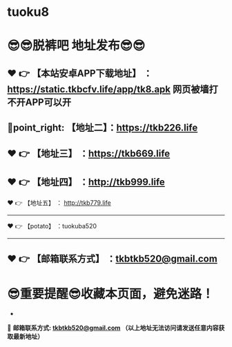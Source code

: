 # tuoku8
:sunglasses::sunglasses:脱裤吧 地址发布:sunglasses::sunglasses:
==
:heart: :point_right: 【本站安卓APP下载地址】 ： https://static.tkbcfv.life/app/tk8.apk 网页被墙打不开APP可以开
------
💛point_right: 【地址二】：https://tkb226.life
------
:heart: :point_right: 【地址三】 ：https://tkb669.life
-----
:heart: :point_right: 【地址四】 ：http://tkb999.life
------
:heart: :point_right: 【地址五】 ： http://tkb779.life

------
:heart: :point_right: 【potato】 ：tuokuba520

------
:heart: :point_right: 【邮箱联系方式】 ：tkbtkb520@gmail.com
------
:sunglasses:重要提醒:sunglasses:收藏本页面，避免迷路！
==

-

:e-mail: __邮箱联系方式: tkbtkb520@gmail.com （以上地址无法访问请发送任意内容获取最新地址）__
